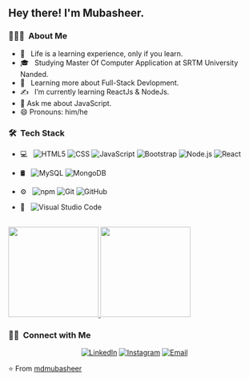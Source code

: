 <h2> Hey there! I'm Mubasheer.</h2>

<h3> 👨🏻‍💻 &nbsp;About Me </h3>

- 🤔 &nbsp; Life is a learning experience, only if you learn.
- 🎓 &nbsp; Studying Master Of Computer Application at SRTM University Nanded.
- 🌱 &nbsp; Learning more about Full-Stack Devlopment.
- ✍️ &nbsp; I’m currently learning ReactJs & NodeJs.
- 💬 Ask me about JavaScript.
- 😄 Pronouns: him/he



<h3> 🛠 &nbsp;Tech Stack</h3>

- 💻 &nbsp;
  ![HTML5](https://img.shields.io/badge/-HTML5-333333?style=flat&logo=HTML5)
  ![CSS](https://img.shields.io/badge/-CSS-333333?style=flat&logo=CSS3&logoColor=1572B6)
  ![JavaScript](https://img.shields.io/badge/-JavaScript-333333?style=flat&logo=javascript)
  ![Bootstrap](https://img.shields.io/badge/-Bootstrap-333333?style=flat&logo=bootstrap&logoColor=563D7C)
  ![Node.js](https://img.shields.io/badge/-Node.js-333333?style=flat&logo=node.js)
  ![React](https://img.shields.io/badge/-React-333333?style=flat&logo=react)
- 🛢 &nbsp;
  ![MySQL](https://img.shields.io/badge/-MySQL-333333?style=flat&logo=mysql)
  ![MongoDB](https://img.shields.io/badge/-MongoDB-333333?style=flat&logo=mongodb)

- ⚙️ &nbsp;
  ![npm](https://img.shields.io/npm/v/npm.svg?logo=nodedotjs)
  ![Git](https://img.shields.io/badge/-Git-333333?style=flat&logo=git)
  ![GitHub](https://img.shields.io/badge/-GitHub-333333?style=flat&logo=github)
- 🔧 &nbsp;
  ![Visual Studio Code](https://img.shields.io/badge/-Visual%20Studio%20Code-333333?style=flat&logo=visual-studio-code&logoColor=007ACC)

<br/>

<a href="https://github.com/mdmubasheer6544">
  <img height="180em" src="https://github-readme-stats.vercel.app/api?username=mdmubasheer6544&theme=buefy&show_icons=true" />
  <img height="180em" src="https://github-readme-stats.vercel.app/api/top-langs/?username=mdmubasheer6544&theme=buefy&layout=compact" />
</a>

<br/>

<h3> 🤝🏻 &nbsp;Connect with Me </h3>

<p align="center">
<a href="linkedin.com/in/mohammad-mubasheer-8251a7175/"><img alt="LinkedIn" src="https://img.shields.io/badge/LinkedIn-Md Mubasheer-blue?style=flat-square&logo=linkedin"></a>
<a href="https://www.instagram.com/mdmubasheer/"><img alt="Instagram" src="https://img.shields.io/badge/Instagram-mdmubasheer-blue?style=flat-square&logo=instagram"></a>
<a href="mailto:mdmubasheer6544@gmail.com"><img alt="Email" src="https://img.shields.io/badge/Email-mdmubasheer6544-blue?style=flat-square&logo=gmail"></a>
</p>

⭐️ From [mdmubasheer](https://github.com/mdmubasheer6544)

